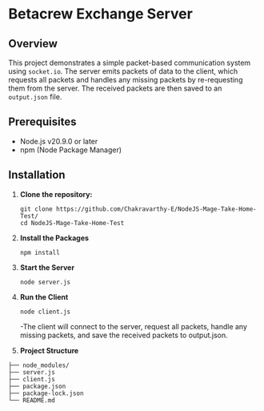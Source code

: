 # Betacrew Exchange Server

## Overview

This project demonstrates a simple packet-based communication system using `socket.io`. The server emits packets of data to the client, which requests all packets and handles any missing packets by re-requesting them from the server. The received packets are then saved to an `output.json` file.

## Prerequisites

- Node.js v20.9.0 or later
- npm (Node Package Manager)

## Installation

1. **Clone the repository:**

   ```
   git clone https://github.com/Chakravarthy-E/NodeJS-Mage-Take-Home-Test/
   cd NodeJS-Mage-Take-Home-Test
   ```
2. **Install the Packages**
   ```
   npm install
   ```
3. **Start the Server**
   ```
   node server.js
   ```
4. **Run the Client**
   ```
   node client.js
   ```
   -The client will connect to the server, request all packets, handle any missing packets, and save the received packets to output.json.
5. **Project Structure**
  ```
├── node_modules/
├── server.js
├── client.js
├── package.json
├── package-lock.json
└── README.md
  ```

   

